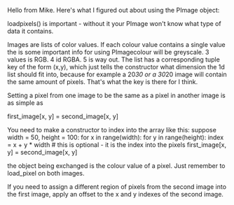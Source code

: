 Hello from Mike. Here's what I figured out about using the PImage object:

loadpixels() is important - without it your PImage won't know what type of data it 
contains.

Images are lists of color values. If each colour value contains a single value the
is some important info for using PImagecolour will be greyscale. 3 values is RGB. 4 id RGBA. 5 is way out.
The list has a corresponding tuple key of the form
(x,y), which just tells the constructor what dimension the 1d list should fit into,
because for example a 20*30 or a 30*20 image will contain the same amount of pixels.
That's what the key is there for I think.

Setting a pixel from one image to be the same as a pixel in another image is as simple as

first_image[x, y] = second_image[x, y]

You need to make a constructor to index into the array like this:
suppose width = 50, height = 100:
for x in range(width):
    for y in range(height):
        index = x + y * width # this is optional - it is the index into the pixels
        first_image[x, y] = second_image[x, y]


the object being exchanged is the colour value of a pixel. Just remember to load_pixel on both images.

If you need to assign a different region of pixels from the second image into the first image, apply an offset to the x and y indexes of the second image.
